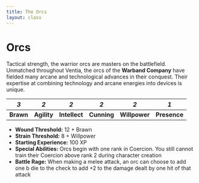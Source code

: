 ```yaml
---
title: The Orcs
layout: class
---
```


# Orcs
Tactical strength, the warrior orcs are masters on the battlefield. Unmatched throughout Ventia, the orcs of the **Warband Company** have fielded many arcane and technological advances in their conquest. Their expertise at combining technology and arcane energies into devices is unique.
<classtable markdown="block">

|<span class="fa fa-stack fa-2x"><i class="fa fa-fw fa-cog fa-inverse fa-stack-2x" aria-hidden="true"></i><i class="fa fa-stack-1x accent">3</i></span>|<span class="fa fa-stack fa-2x"><i class="fa fa-fw fa-cog fa-inverse fa-stack-2x" aria-hidden="true"></i><i class="fa fa-stack-1x accent">2</i></span>|<span class="fa fa-stack fa-2x"><i class="fa fa-fw fa-cog fa-inverse fa-stack-2x" aria-hidden="true"></i><i class="fa fa-stack-1x accent">2</i></span>|<span class="fa fa-stack fa-2x"><i class="fa fa-fw fa-cog fa-inverse fa-stack-2x" aria-hidden="true"></i><i class="fa fa-stack-1x accent">2</i></span>|<span class="fa fa-stack fa-2x"><i class="fa fa-fw fa-cog fa-inverse fa-stack-2x" aria-hidden="true"></i><i class="fa fa-stack-1x accent">2</i></span>|<span class="fa fa-stack fa-2x"><i class="fa fa-fw fa-cog fa-inverse fa-stack-2x" aria-hidden="true"></i><i class="fa fa-stack-1x accent">1</i></span>|
|:---------:|:-----------:|:-------------:|:-----------:|:-------------:|:------------:|
| **Brawn** | **Agility** | **Intellect** | **Cunning** | **Willpower** | **Presence** |

</classtable>

* **Wound Threshold:** 12 + Brawn
* **Strain Threshold:** 8 + Willpower
* **Starting Experience:** 100 XP
* **Special Abilities:** Orcs begin with one rank in Coercion. You still cannot train their Coercion above rank 2 during character creation
* **Battle Rage:** When making a melee attack, an orc can choose to add one <span class='setback'>b</span> die to the check to add +2 to the damage dealt by one hit of that attack